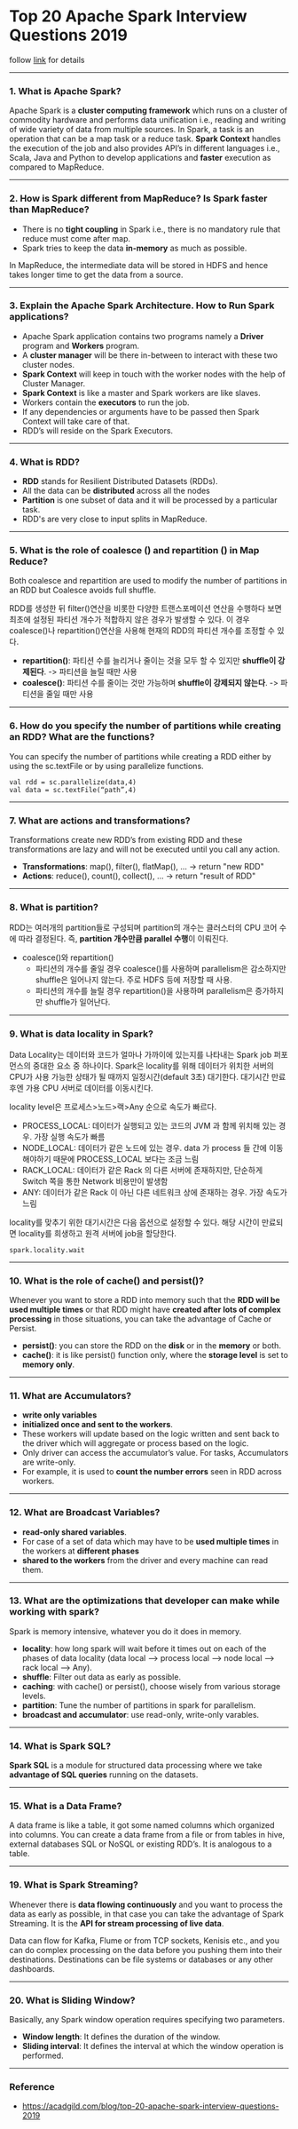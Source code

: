 # Top 20 Apache Spark Interview Questions 2019

follow [link](https://acadgild.com/blog/top-20-apache-spark-interview-questions-2019) for details

---
### 1. What is Apache Spark?
Apache Spark is a <b>cluster computing framework</b> which runs on a cluster of commodity hardware 
and performs data unification i.e., reading and writing of wide variety of data from multiple sources. 
In Spark, a task is an operation that can be a map task or a reduce task. 
<b>Spark Context</b> handles the execution of the job and also provides API’s in different languages 
i.e., Scala, Java and Python to develop applications and <b>faster</b> execution as compared to MapReduce.


---
### 2. How is Spark different from MapReduce? Is Spark faster than MapReduce?
- There is no <b>tight coupling</b> in Spark i.e., there is no mandatory rule that reduce must come after map.
- Spark tries to keep the data <b>in-memory</b> as much as possible.

In MapReduce, the intermediate data will be stored in HDFS and hence takes longer time to get the data from a source.


---
### 3. Explain the Apache Spark Architecture. How to Run Spark applications?
- Apache Spark application contains two programs namely a <b>Driver</b> program and <b>Workers</b> program.
- A <b>cluster manager</b> will be there in-between to interact with these two cluster nodes. 
- <b>Spark Context</b> will keep in touch with the worker nodes with the help of Cluster Manager.
- <b>Spark Context</b> is like a master and Spark workers are like slaves.
- Workers contain the <b>executors</b> to run the job. 
- If any dependencies or arguments have to be passed then Spark Context will take care of that. 
- RDD’s will reside on the Spark Executors.


---
### 4. What is RDD?
- <b>RDD</b> stands for Resilient Distributed Datasets (RDDs). 
- All the data can be <b>distributed</b> across all the nodes 
- <b>Partition</b> is one subset of data and it will be processed by a particular task. 
- RDD's are very close to input splits in MapReduce.


---
### 5. What is the role of coalesce () and repartition () in Map Reduce?
Both coalesce and repartition are used to modify the number of partitions in an RDD but Coalesce avoids full shuffle.

RDD를 생성한 뒤 filter()연산을 비롯한 다양한 트랜스포메이션 연산을 수행하다 보면 최초에 설정된 파티션 개수가 적합하지 않은 경우가 발생할 수 있다.
이 경우 coalesce()나 repartition()연산을 사용해 현재의 RDD의 파티션 개수를 조정할 수 있다.
- <b>repartition()</b>: 파티션 수를 늘리거나 줄이는 것을 모두 할 수 있지만 <b>shuffle이 강제된다</b>. -> 파티션을 늘릴 때만 사용
- <b>coalesce()</b>: 파티션 수를 줄이는 것만 가능하며 <b>shuffle이 강제되지 않는다</b>. -> 파티션을 줄일 때만 사용


---
### 6. How do you specify the number of partitions while creating an RDD? What are the functions?
You can specify the number of partitions while creating a RDD either by using the sc.textFile or by using parallelize functions.
```
val rdd = sc.parallelize(data,4)
val data = sc.textFile(“path”,4)
```


---
### 7. What are actions and transformations?
Transformations create new RDD’s from existing RDD and these transformations are lazy and will not be executed until you call any action.
- <b>Transformations</b>: map(), filter(), flatMap(), ... -> return "new RDD"
- <b>Actions</b>: reduce(), count(), collect(), ... -> return "result of RDD"


---
### 8. What is partition?
RDD는 여러개의 partition들로 구성되며 partition의 개수는 클러스터의 CPU 코어 수에 따라 결정된다. 즉, <b>partition 개수만큼 parallel 수행</b>이 이뤄진다.
- coalesce()와 repartition()
  - 파티션의 개수를 줄일 경우 coalesce()를 사용하며 parallelism은 감소하지만 shuffle은 일어나지 않는다. 주로 HDFS 등에 저장할 때 사용.
  - 파티션의 개수를 늘릴 경우 repartition()을 사용하며 parallelism은 증가하지만 shuffle가 일어난다.


---
### 9. What is data locality in Spark?
Data Locality는 데이터와 코드가 얼마나 가까이에 있는지를 나타내는 Spark job 퍼포먼스의 중대한 요소 중 하나이다. 
Spark은 locality를 위해 데이터가 위치한 서버의 CPU가 사용 가능한 상태가 될 때까지 일정시간(default 3초) 대기한다.
대기시간 만료 후엔 가용 CPU 서버로 데이터를 이동시킨다.

locality level은 프로세스>노드>랙>Any 순으로 속도가 빠르다.
- PROCESS_LOCAL: 데이터가 실행되고 있는 코드의 JVM 과 함께 위치해 있는 경우. 가장 실행 속도가 빠름
- NODE_LOCAL: 데이터가 같은 노드에 있는 경우. data 가 process 들 간에 이동해야하기 때문에 PROCESS_LOCAL 보다는 조금 느림
- RACK_LOCAL: 데이터가 같은 Rack 의 다른 서버에 존재하지만, 단순하게 Switch 쪽을 통한 Network 비용만이 발생함
- ANY: 데이터가 같은 Rack 이 아닌 다른 네트워크 상에 존재하는 경우. 가장 속도가 느림

locality를 맞추기 위한 대기시간은 다음 옵션으로 설정할 수 있다. 
해당 시간이 만료되면 locality를 희생하고 원격 서버에 job을 할당한다.
```
spark.locality.wait
```


---
### 10. What is the role of cache() and persist()?
Whenever you want to store a RDD into memory such that the <b>RDD will be used multiple times</b> 
or that RDD might have <b>created after lots of complex processing</b> in those situations, 
you can take the advantage of Cache or Persist.

- <b>persist()</b>: you can store the RDD on the <b>disk</b> or in the <b>memory</b> or both.
- <b>cache()</b>: it is like persist() function only, where the <b>storage level</b> is set to <b>memory only</b>.


---
### 11. What are Accumulators?
- <b>write only variables</b> 
- <b>initialized once and sent to the workers</b>.
- These workers will update based on the logic written and sent back to the driver which will aggregate or process based on the logic.
- Only driver can access the accumulator’s value. For tasks, Accumulators are write-only. 
- For example, it is used to <b>count the number errors</b> seen in RDD across workers.


---
### 12. What are Broadcast Variables?
- <b>read-only shared variables</b>. 
- For case of a set of data which may have to be <b>used multiple times</b> in the workers at <b>different phases</b>
- <b>shared to the workers</b> from the driver and every machine can read them.


---
### 13. What are the optimizations that developer can make while working with spark?
Spark is memory intensive, whatever you do it does in memory.
- <b>locality</b>: how long spark will wait before it times out on each of the phases of data locality (data local –> process local –> node local –> rack local –> Any).
- <b>shuffle</b>: Filter out data as early as possible. 
- <b>caching</b>: with cache() or persist(), choose wisely from various storage levels.
- <b>partition</b>: Tune the number of partitions in spark for parallelism.
- <b>broadcast and accumulator</b>: use read-only, write-only varables.


---
### 14. What is Spark SQL?
<b>Spark SQL</b> is a module for structured data processing where we take <b>advantage of SQL queries</b> running on the datasets.


---
### 15. What is a Data Frame?
A data frame is like a table, it got some named columns which organized into columns. 
You can create a data frame from a file or from tables in hive, external databases SQL or NoSQL or existing RDD’s. 
It is analogous to a table.


---
### 19. What is Spark Streaming?
Whenever there is <b>data flowing continuously</b> and you want to process the data as early as possible, 
in that case you can take the advantage of Spark Streaming. 
It is the <b>API for stream processing of live data</b>.

Data can flow for Kafka, Flume or from TCP sockets, Kenisis etc., and you can do complex processing on the data 
before you pushing them into their destinations. 
Destinations can be file systems or databases or any other dashboards.


---
### 20. What is Sliding Window?
Basically, any Spark window operation requires specifying two parameters.
- <b>Window length</b>: It defines the duration of the window.
- <b>Sliding interval</b>: It defines the interval at which the window operation is performed.


---
### Reference
- https://acadgild.com/blog/top-20-apache-spark-interview-questions-2019
